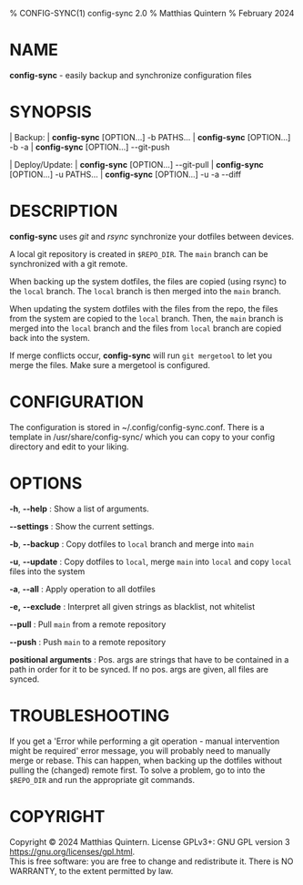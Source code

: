 % CONFIG-SYNC(1) config-sync 2.0
% Matthias Quintern
% February 2024

# NAME
**config-sync** - easily backup and synchronize configuration files

# SYNOPSIS
| Backup:
|    **config-sync** [OPTION...] -b PATHS...
|    **config-sync** [OPTION...] -b -a
|    **config-sync** [OPTION...] --git-push

| Deploy/Update:
|    **config-sync** [OPTION...] --git-pull
|    **config-sync** [OPTION...] -u PATHS...
|    **config-sync** [OPTION...] -u -a --diff

# DESCRIPTION
**config-sync** uses *git* and *rsync* synchronize your dotfiles between devices.

A local git repository is created in `$REPO_DIR`. The `main` branch can be synchronized with a git remote.

When backing up the system dotfiles, the files are copied (using rsync) to the `local` branch.
The `local` branch is then merged into the `main` branch.

When updating the system dotfiles with the files from the repo, the files from the system are copied to the `local` branch.
Then, the `main` branch is merged into the `local` branch and the files from `local` branch are copied back into the system.

If merge conflicts occur, **config-sync** will run `git mergetool` to let you merge the files. Make sure a mergetool is configured.

# CONFIGURATION
The configuration is stored in ~/.config/config-sync.conf.
There is a template in /usr/share/config-sync/ which you can copy to your config directory and edit to your liking.

# OPTIONS
**-h**, **--help**
: Show a list of arguments.

**--settings**
: Show the current settings.

**-b**, **--backup**
: Copy dotfiles to `local` branch and merge into `main`

**-u**, **--update**
: Copy dotfiles to `local`, merge `main` into `local` and copy `local` files into the system

**-a**, **--all**
: Apply operation to all dotfiles

**-e,** **--exclude**
: Interpret all given strings as blacklist, not whitelist

**--pull**
: Pull `main` from a remote repository

**--push**
: Push `main` to a remote repository

**positional arguments**
: Pos. args are strings that have to be contained in a path in order for it to be synced. If no pos. args are given, all files are synced.

# TROUBLESHOOTING
If you get a 'Error while performing a git operation - manual intervention might be required' error message, you will probably need to manually merge or rebase.
This can happen, when backing up the dotfiles without pulling the (changed) remote first.
To solve a problem, go to into the `$REPO_DIR` and run the appropriate git commands.

# COPYRIGHT
Copyright  ©  2024  Matthias  Quintern.  License GPLv3+: GNU GPL version 3 <https://gnu.org/licenses/gpl.html>.\
This is free software: you are free to change and redistribute it.  There is NO WARRANTY, to the extent permitted by law.

